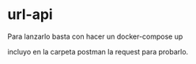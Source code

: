# url-api

Para lanzarlo basta con hacer un docker-compose up

incluyo en la carpeta postman la request para probarlo.